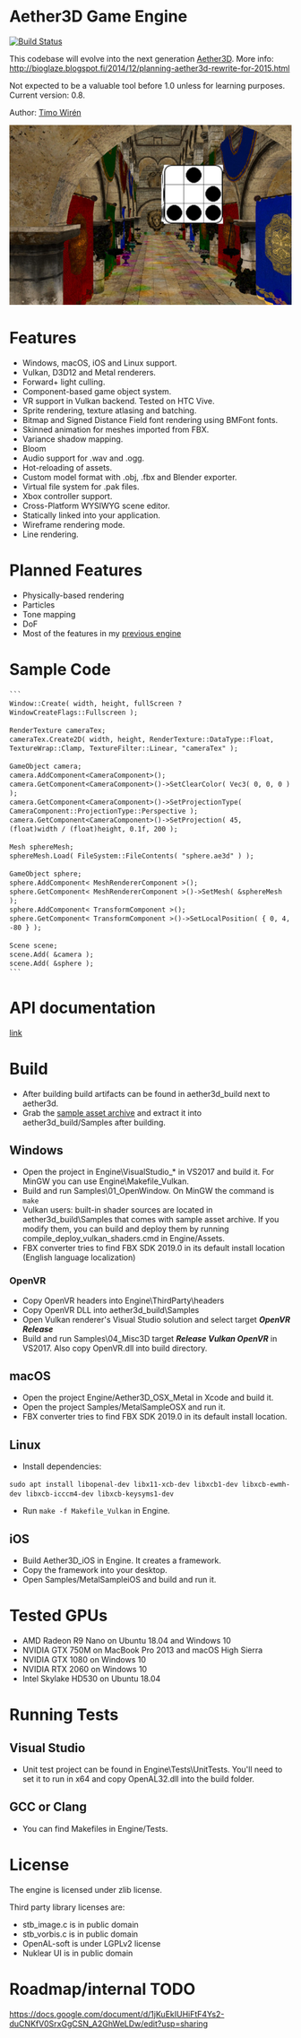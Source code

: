 # Aether3D Game Engine

[![Build Status](https://travis-ci.org/bioglaze/aether3d.svg?branch=master)](https://travis-ci.org/bioglaze/aether3d)

This codebase will evolve into the next generation [Aether3D](http://twiren.kapsi.fi/aether3d.html). More info: http://bioglaze.blogspot.fi/2014/12/planning-aether3d-rewrite-for-2015.html

Not expected to be a valuable tool before 1.0 unless for learning purposes. Current version: 0.8.

Author: [Timo Wirén](http://twiren.kapsi.fi)

![Screenshot](/Engine/Assets/sample.jpg)

# Features

  - Windows, macOS, iOS and Linux support.
  - Vulkan, D3D12 and Metal renderers.
  - Forward+ light culling.
  - Component-based game object system.
  - VR support in Vulkan backend. Tested on HTC Vive.
  - Sprite rendering, texture atlasing and batching.
  - Bitmap and Signed Distance Field font rendering using BMFont fonts.
  - Skinned animation for meshes imported from FBX.
  - Variance shadow mapping.
  - Bloom
  - Audio support for .wav and .ogg.
  - Hot-reloading of assets.
  - Custom model format with .obj, .fbx and Blender exporter.
  - Virtual file system for .pak files.
  - Xbox controller support.
  - Cross-Platform WYSIWYG scene editor.
  - Statically linked into your application.
  - Wireframe rendering mode.
  - Line rendering.

# Planned Features

  - Physically-based rendering
  - Particles
  - Tone mapping
  - DoF
  - Most of the features in my [previous engine](http://twiren.kapsi.fi/aether3d.html)

# Sample Code

    ```
    Window::Create( width, height, fullScreen ? WindowCreateFlags::Fullscreen );
	
    RenderTexture cameraTex;
    cameraTex.Create2D( width, height, RenderTexture::DataType::Float, TextureWrap::Clamp, TextureFilter::Linear, "cameraTex" );

    GameObject camera;
    camera.AddComponent<CameraComponent>();
    camera.GetComponent<CameraComponent>()->SetClearColor( Vec3( 0, 0, 0 ) );
    camera.GetComponent<CameraComponent>()->SetProjectionType( CameraComponent::ProjectionType::Perspective );
    camera.GetComponent<CameraComponent>()->SetProjection( 45, (float)width / (float)height, 0.1f, 200 );

    Mesh sphereMesh;
    sphereMesh.Load( FileSystem::FileContents( "sphere.ae3d" ) );

    GameObject sphere;
    sphere.AddComponent< MeshRendererComponent >();
    sphere.GetComponent< MeshRendererComponent >()->SetMesh( &sphereMesh );
    sphere.AddComponent< TransformComponent >();
    sphere.GetComponent< TransformComponent >()->SetLocalPosition( { 0, 4, -80 } );

    Scene scene;
    scene.Add( &camera );
    scene.Add( &sphere );
	```

# API documentation

[link](http://twiren.kapsi.fi/doc_v0.8/html/)

# Build

  - After building build artifacts can be found in aether3d_build next to aether3d.
  - Grab the [sample asset archive](http://twiren.kapsi.fi/files/aether3d_sample_v0.8.zip) and extract it into aether3d_build/Samples after building.

## Windows

  - Open the project in Engine\VisualStudio_* in VS2017 and build it. For MinGW you can use Engine\Makefile_Vulkan.
  - Build and run Samples\01_OpenWindow. On MinGW the command is `make`
  - Vulkan users: built-in shader sources are located in aether3d_build\Samples that comes with sample asset archive. If you modify them, you can build and deploy them by running compile_deploy_vulkan_shaders.cmd in Engine/Assets. 
  - FBX converter tries to find FBX SDK 2019.0 in its default install location (English language localization)
  
### OpenVR
  - Copy OpenVR headers into Engine\ThirdParty\headers
  - Copy OpenVR DLL into aether3d_build\Samples
  - Open Vulkan renderer's Visual Studio solution and select target ***OpenVR Release***
  - Build and run Samples\04_Misc3D target ***Release Vulkan OpenVR*** in VS2017. Also copy OpenVR.dll into build directory.

## macOS

  - Open the project Engine/Aether3D_OSX_Metal in Xcode and build it.
  - Open the project Samples/MetalSampleOSX and run it. 
  - FBX converter tries to find FBX SDK 2019.0 in its default install location.

## Linux

  - Install dependencies:

`sudo apt install libopenal-dev libx11-xcb-dev libxcb1-dev libxcb-ewmh-dev libxcb-icccm4-dev libxcb-keysyms1-dev`

  - Run `make -f Makefile_Vulkan` in Engine.

## iOS
  - Build Aether3D_iOS in Engine. It creates a framework.
  - Copy the framework into your desktop.
  - Open Samples/MetalSampleiOS and build and run it.

# Tested GPUs
  - AMD Radeon R9 Nano on Ubuntu 18.04 and Windows 10
  - NVIDIA GTX 750M on MacBook Pro 2013 and macOS High Sierra
  - NVIDIA GTX 1080 on Windows 10
  - NVIDIA RTX 2060 on Windows 10
  - Intel Skylake HD530 on Ubuntu 18.04

# Running Tests

## Visual Studio

  - Unit test project can be found in Engine\Tests\UnitTests. You'll need to set it to run in x64 and copy OpenAL32.dll into the build folder.

## GCC or Clang

  - You can find Makefiles in Engine/Tests.

# License

The engine is licensed under zlib license.

Third party library licenses are:

  - stb_image.c is in public domain
  - stb_vorbis.c is in public domain
  - OpenAL-soft is under LGPLv2 license
  - Nuklear UI is in public domain

# Roadmap/internal TODO

https://docs.google.com/document/d/1jKuEkIUHiFtF4Ys2-duCNKfV0SrxGgCSN_A2GhWeLDw/edit?usp=sharing
